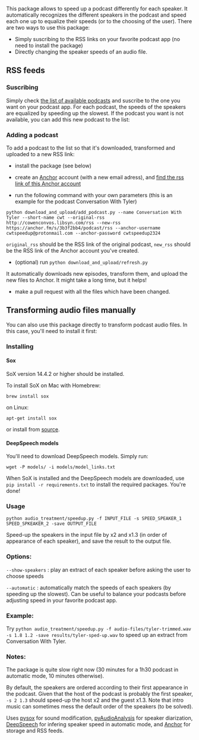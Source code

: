 This package allows to speed up a podcast differently for each speaker. It automatically recognizes the different speakers in the podcast and speed each one up to equalize their speeds (or to the choosing of the user). 
There are two ways to use this package:
- Simply suscribing to the RSS links on your favorite podcast app (no need to install the package)
- Directly changing the speaker speeds of an audio file.

<script>
var audio = new Audio("https://raw.githubusercontent.com/USERNAME/REPOSITORY/BRANCH/Audio.mp3")
audio.play()
</script>

## RSS feeds

### Suscribing 
Simply check [the list of available podcasts](https://github.com/LeoGrin/PodcastSpeedup/blob/master/RSS_links.txt) and 
suscribe to the one you want on your podcast app. For each podcast, the speeds of the speakers are equalized by 
speeding up the slowest. If the podcast you want is not available, you can add this new podcast to the list:


### Adding a podcast

To add a podcast to the list so that it's downloaded, transformed and uploaded to a new RSS link:

- install the package (see below)

- create an [Anchor](https://anchor.fm/) account (with a new email adress), and [find the rss link of this Anchor account](https://help.anchor.fm/hc/en-us/articles/360027712351-Locating-your-Anchor-RSS-feed)

    
- run the following command with your own parameters (this is an example for the podcast Conversation With Tyler)

`python download_and_upload/add_podcast.py --name Conversation With Tyler --short-name cwt --original-rss http://cowenconvos.libsyn.com/rss --new-rss https://anchor.fm/s/3b3f2bb4/podcast/rss --anchor-username cwtspeedup@protonmail.com --anchor-password cwtspeedup2324`

`original_rss` should be the RSS link of the original podcast, `new_rss` should be the RSS link of the Anchor account you've created.

- (optional) run `python download_and_upload/refresh.py ` 

It automatically downloads new episodes, transform them, and upload the new files to Anchor. It might take a long time, but it helps!

- make a pull request with all the files which have been changed.


## Transforming audio files manually
You can also use this package directly to transform podcast audio files. In this case, you'll need to install it first:

### Installing

#### Sox
SoX version 14.4.2 or higher should be installed.

To install SoX on Mac with Homebrew:

`brew install sox`

on Linux:

`apt-get install sox`

or install from [source](https://sourceforge.net/projects/sox/files/sox/).

#### DeepSpeech models
You'll need to download DeepSpeech models. Simply run:

`wget -P models/ -i models/model_links.txt`

When SoX is installed and the DeepSpeech models are downloaded, use `pip install -r requirements.txt` to install the required packages. You're done!



### Usage

`python audio_treatment/speedup.py -f INPUT_FILE -s SPEED_SPEAKER_1 SPEED_SPKEAKER_2 -save OUTPUT_FILE`

Speed-up the speakers in the input file by x2 and x1.3 (in order of appearance of each speaker), and save the result to the output file.

### Options:

`--show-speakers` : play an extract of each speaker before asking the user to choose speeds

`--automatic` : automatically match the speeds of each speakers (by speeding up the slowest). Can be useful to balance your podcasts before adjusting speed in your favorite podcast app.


### Example:

Try `python audio_treatment/speedup.py -f audio-files/tyler-trimmed.wav -s 1.8 1.2 -save results/tyler-sped-up.wav` to speed up an extract from Conversation With Tyler.

### Notes:

The package is quite slow right now (30 minutes for a 1h30 podcast in automatic mode, 10 minutes otherwise).

By default, the speakers are ordered according to their first appearance in the podcast. Given that the host of the podcast is probably the first speaker, `-s 2 1.3` should speed-up the host x2 and the guest x1.3. Note that intro music can sometimes mess the default order of the speakers (to be solved).

Uses [pysox](https://github.com/rabitt/pysox) for sound modification, [pyAudioAnalysis](https://github.com/tyiannak/pyAudioAnalysis) for speaker diarization, [DeepSpeech](https://github.com/mozilla/DeepSpeech) for infering speaker speed in automatic mode, and [Anchor](https://anchor.fm/) for storage and RSS feeds.
